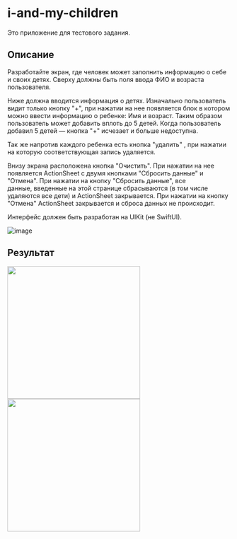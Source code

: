 # i-and-my-children
Это приложение для тестового задания.

## Описание

Разработайте экран, где человек может заполнить информацию о себе и своих детях.
Сверху должны быть поля ввода ФИО и возраста пользователя.
 
Ниже должна вводится информация о детях. Изначально пользователь видит только 
кнопку "+", при нажатии на нее появляется блок в котором можно ввести информацию 
о ребенке: Имя и возраст. Таким образом пользователь может добавить вплоть до 5 
детей. Когда пользователь добавил 5 детей — кнопка "+" исчезает и больше 
недоступна. 
 
Так же напротив каждого ребенка есть кнопка "удалить" , при нажатии на которую 
соответствующая запись удаляется.
 
Внизу экрана расположена кнопка "Очистить". При нажатии на нее появляется 
ActionSheet с двумя кнопками "Сбросить данные" и "Отмена". При нажатии на кнопку 
"Сбросить данные", все данные, введенные на этой странице сбрасываются (в том 
числе удаляются все дети) и ActionSheet закрывается. При нажатии на кнопку 
"Отмена" ActionSheet закрывается и сброса данных не происходит.

Интерфейс должен быть разработан на UIKit (не SwiftUI).

![image](https://github.com/Belauc/i-and-my-children/assets/47719838/cc3f9290-b9e8-4cb6-89d8-2181c4e363e9)

## Результат

<img src="https://github.com/Belauc/i-and-my-children/assets/47719838/136ebc4a-2886-4118-821e-ef2fbfa4dfd0" width="300"/>
<img src="https://github.com/Belauc/i-and-my-children/assets/47719838/d83c26d6-b75b-4563-a950-d23945583f14" width="300"/>
